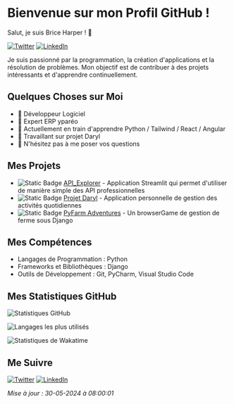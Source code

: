 
# Bienvenue sur mon Profil GitHub !

Salut, je suis Brice Harper ! 👋

[![Twitter](https://img.shields.io/twitter/follow/mdubois1002?label=Twitter&style=social)](https://twitter.com/mdubois1002)
[![LinkedIn](https://img.shields.io/badge/LinkedIn-Connect-blue)](https://www.linkedin.com/in/%F0%9D%99%88%F0%9D%99%9E%F0%9D%99%98%F0%9D%99%9D%F0%9D%99%96%C3%AB%F0%9D%99%A1-%F0%9D%98%BF%F0%9D%99%90%F0%9D%98%BD%F0%9D%99%8A%F0%9D%99%84%F0%9D%99%8E-b230b4162/)

Je suis passionné par la programmation, la création d'applications et la résolution de problèmes. Mon objectif est de contribuer à des projets intéressants et d'apprendre continuellement.

## Quelques Choses sur Moi

- 💼 Développeur Logiciel
- 💼 Expert ERP yparéo
- 🌱 Actuellement en train d'apprendre Python / Tailwind / React / Angular
- 🔭 Travaillant sur projet Daryl
- 💬 N'hésitez pas à me poser vos questions

## Mes Projets

- ![Static Badge](https://img.shields.io/badge/Statut-En_Cours-orange) [API_Explorer](https://github.com/Brice-Harper) - Application Streamlit qui permet d'utiliser de manière simple des API professionnelles
- ![Static Badge](https://img.shields.io/badge/Statut-En_Cours-orange) [Projet Daryl](https://github.com/Brice-Harper) - Application personnelle de gestion des activités quotidiennes
- ![Static Badge](https://img.shields.io/badge/Statut-En_Cours-orange) [PyFarm Adventures](https://github.com/Brice-Harper) - Un browserGame de gestion de ferme sous Django

## Mes Compétences

- Langages de Programmation : Python
- Frameworks et Bibliothèques : Django
- Outils de Développement : Git, PyCharm, Visual Studio Code

## Mes Statistiques GitHub

![Statistiques GitHub](https://github-readme-stats.vercel.app/api?username=Brice-Harper&show_icons=true&count_private=true&theme=tokyonight)

![Langages les plus utilisés](https://github-readme-stats.vercel.app/api/top-langs/?username=Brice-Harper&layout=compact&theme=tokyonight)

![Statistiques de Wakatime](https://github-readme-stats.vercel.app/api/wakatime?username=Brice_Harper&layout=compact&theme=tokyonight)

## Me Suivre

[![Twitter](https://img.shields.io/twitter/follow/mdubois1002?label=Twitter&style=social)](https://twitter.com/mdubois1002)
[![LinkedIn](https://img.shields.io/badge/LinkedIn-Connect-blue)](https://www.linkedin.com/in/%F0%9D%99%88%F0%9D%99%9E%F0%9D%99%98%F0%9D%99%9D%F0%9D%99%96%C3%AB%F0%9D%99%A1-%F0%9D%98%BF%F0%9D%99%90%F0%9D%98%BD%F0%9D%99%8A%F0%9D%99%84%F0%9D%99%8E-b230b4162/)

_Mise à jour : 30-05-2024 à 08:00:01_

